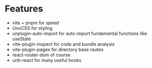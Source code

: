 # Features

- vite + pnpm for speed
- UnoCSS for styling
- unplugin-auto-import for auto import fundamental functions like useState
- vite-plugin-inspect for code and bundle analysis 
- vite-plugin-pages for directory base routes
- react-router-dom of course
- unti-react for many useful hooks
